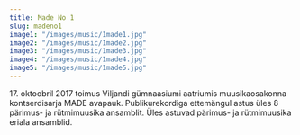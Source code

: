 ```yaml
---
title: Made No 1
slug: madeno1
image1: "/images/music/1made1.jpg"
image2: "/images/music/1made2.jpg"
image3: "/images/music/1made3.jpg"
image4: "/images/music/1made4.jpg"
image5: "/images/music/1made5.jpg"
---
```


17\. oktoobril 2017 toimus Viljandi gümnaasiumi aatriumis muusikaosakonna kontserdisarja MADE avapauk. Publikurekordiga ettemängul astus üles 8 pärimus- ja rütmimuusika ansamblit. Üles astuvad pärimus- ja rütmimuusika eriala ansamblid. 